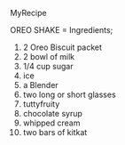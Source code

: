 MyRecipe

OREO SHAKE = Ingredients;

1) 2 Oreo Biscuit packet
2) 2 bowl of milk
3) 1/4 cup sugar 
4) ice
5) a Blender 
6) two long or short glasses
7) tuttyfruity
8) chocolate syrup
9) whipped cream
10) two bars of kitkat


